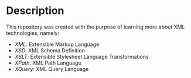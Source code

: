 # Description
This repository was created with the purpose of learning more about XML technologies, namely:
- *XML*: Extensible Markup Language
- *XSD*: XML Schema Definition
- *XSLT*: Extensible Stylesheet Language Transformations
- *XPath*: XML Path Language
- *XQuery*: XML Query Language
